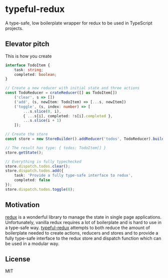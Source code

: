 # typeful-redux

A type-safe, low boilerplate wrapper for redux to be used in TypeScript projects.

## Elevator pitch

This is how you create

```TypeScript
interface TodoItem {
    task: string;
    completed: boolean;
}

// Create a new reducer with initial state and three actions
const TodoReducer = crateReducer([] as TodoItem[])
    ('clear', s => [])
    ('add', (s, newItem: TodoItem) => [...s, newItem])
    ('toggle', (s, index: number) => [
        ...s.slice(0, i),
        { ...s[i], completed: !s[i].completed },
        ...s.slice(i + 1)
    ]);

// Create the store
const store = new StoreBuilder().addReducer('todos', TodoReducer).build();

// The result has type: { todos: TodoItem[] }
store.getState();

// Everything is fully typechecked
store.dispatch.todos.clear();
store.dispatch.todos.add({
    task: 'Provide a fully type-safe interface to redux',
    completed: false
});
store.dispatch.todos.toggle(0);
```

## Motivation

[redux] is a wonderful library to manage the state in single page applications.
Unfortunately, vanilla redux requires a lot of boilerplate and is hard to use
in a type-safe way. [typeful-redux] attempts to both reduce the amount of boilerplate
needed to create actions, reducers and stores and to provide a fully type-safe interface
to the redux store and dispatch function which can be used in a modular way.

## License

MIT


[redux]: http://redux.js.org
[typeful-redux]: https://gitlab.com/paul.koerbitz/typeful-redux